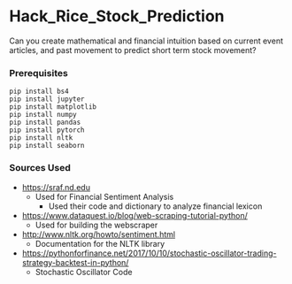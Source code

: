 # Hack_Rice_Stock_Prediction

Can you create mathematical and financial intuition based on current event articles, and past movement to predict short term stock movement?

### Prerequisites
    pip install bs4
    pip install jupyter
    pip install matplotlib
    pip install numpy
    pip install pandas
    pip install pytorch
    pip install nltk
    pip install seaborn
    
### Sources Used
* https://sraf.nd.edu
    * Used for Financial Sentiment Analysis
        * Used their code and dictionary to analyze financial lexicon
* https://www.dataquest.io/blog/web-scraping-tutorial-python/
    * Used for building the webscraper
* http://www.nltk.org/howto/sentiment.html
    * Documentation for the NLTK library
* https://pythonforfinance.net/2017/10/10/stochastic-oscillator-trading-strategy-backtest-in-python/
    * Stochastic Oscillator Code
